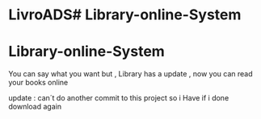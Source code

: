 # LivroADS# Library-online-System
# Library-online-System

You can say what you want but , Library has a update , now you can read your books online 

update :
can´t do another commit to this project so i Have if i done  download again

